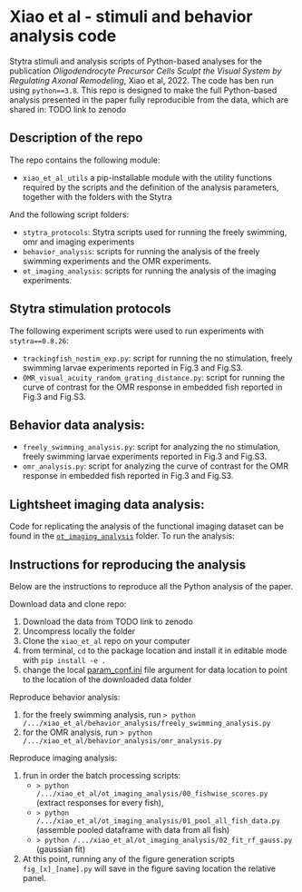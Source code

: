 # Xiao et al - stimuli and behavior analysis code
Stytra stimuli and analysis scripts of Python-based analyses for the publication _Oligodendrocyte Precursor Cells Sculpt the Visual System by Regulating Axonal Remodeling_, Xiao et al, 2022. The code has ben run using `python==3.8`.
This repo is designed to make the full Python-based analysis presented in the paper fully reproducible from the data, which are shared in: TODO link to zenodo

## Description of the repo
The repo contains the following module:
 - `xiao_et_al_utils` a pip-installable module with the utility functions required by the scripts and the definition of the analysis parameters, together with the folders with the Stytra

And the following script folders:
 - `stytra_protocols`: Stytra scripts used for running the freely swimming, omr and imaging experiments
 - `behavior_analysis`: scripts for running the analysis of the freely swimming experiments and the OMR experiments.
 - `ot_imaging_analysis`: scripts for running the analysis of the imaging experiments.

## Stytra stimulation protocols
The following experiment scripts were used to run experiments with `stytra==0.8.26`:
 - `trackingfish_nostim_exp.py`: script for running the no stimulation, freely swimming larvae experiments reported in Fig.3 and Fig.S3.
 - `OMR_visual_acuity_random_grating_distance.py`: script for running the curve of contrast for the OMR response in embedded fish reported in Fig.3 and Fig.S3.
 
 ## Behavior data analysis:
 - `freely_swimming_analysis.py`: script for analyzing the no stimulation, freely swimming larvae experiments reported in Fig.3 and Fig.S3.
 - `omr_analysis.py`: script for analyzing the curve of contrast for the OMR response in embedded fish reported in Fig.3 and Fig.S3.
 
 ## Lightsheet imaging data analysis:
 Code for replicating the analysis of the functional imaging dataset can be found in the [`ot_imaging_analysis`](https://github.com/portugueslab/xiao_et_al/tree/main/ot_imaging_analysis) folder. To run the analysis:


## Instructions for reproducing the analysis
Below are the instructions to reproduce all the Python analysis of the paper.

Download data and clone repo:
1. Download the data from TODO link to zenodo
2. Uncompress locally the folder
3. Clone the `xiao_et_al` repo on your computer
4. from terminal, `cd` to the package location and install it in editable mode with `pip install -e . `
5. change the local [param_conf.ini](https://github.com/portugueslab/xiao_et_al/blob/main/ot_imaging_analysis/param_conf.ini) file argument for data location to point to the location of the downloaded data folder

Reproduce behavior analysis:
1. for the freely swimming analysis, run `> python /.../xiao_et_al/behavior_analysis/freely_swimming_analysis.py`
2. for the OMR analysis, run `> python /.../xiao_et_al/behavior_analysis/omr_analysis.py`

Reproduce imaging analysis:
1. frun in order the batch processing scripts:  
    - `> python /.../xiao_et_al/ot_imaging_analysis/00_fishwise_scores.py` (extract responses for every fish), 
    - `> python /.../xiao_et_al/ot_imaging_analysis/01_pool_all_fish_data.py` (assemble pooled dataframe with data from all fish) 
    - `> python /.../xiao_et_al/ot_imaging_analysis/02_fit_rf_gauss.py` (gaussian fit)
2. At this point, running any of the figure generation scripts `fig_[x]_[name].py` will save in the figure saving location the relative panel.


